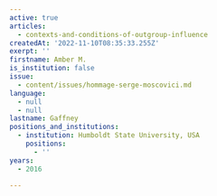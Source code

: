 ```yaml
---
active: true
articles:
  - contexts-and-conditions-of-outgroup-influence
createdAt: '2022-11-10T08:35:33.255Z'
exerpt: ''
firstname: Amber M.
is_institution: false
issue:
  - content/issues/hommage-serge-moscovici.md
language:
  - null
  - null
lastname: Gaffney
positions_and_institutions:
  - institution: Humboldt State University, USA
    positions:
      - ''
years:
  - 2016

---
```

